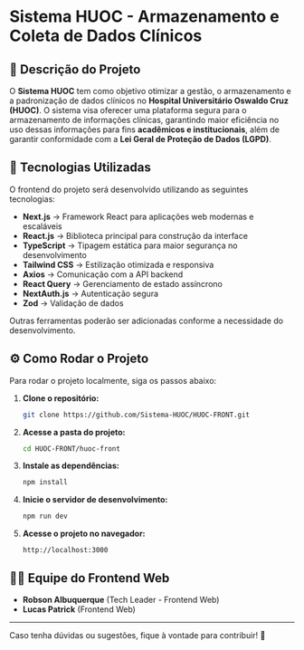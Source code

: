 # Sistema HUOC - Armazenamento e Coleta de Dados Clínicos

## 📌 Descrição do Projeto
O **Sistema HUOC** tem como objetivo otimizar a gestão, o armazenamento e a padronização de dados clínicos no **Hospital Universitário Oswaldo Cruz (HUOC)**. O sistema visa oferecer uma plataforma segura para o armazenamento de informações clínicas, garantindo maior eficiência no uso dessas informações para fins **acadêmicos e institucionais**, além de garantir conformidade com a **Lei Geral de Proteção de Dados (LGPD)**.

## 🚀 Tecnologias Utilizadas
O frontend do projeto será desenvolvido utilizando as seguintes tecnologias:

- **Next.js** → Framework React para aplicações web modernas e escaláveis
- **React.js** → Biblioteca principal para construção da interface
- **TypeScript** → Tipagem estática para maior segurança no desenvolvimento
- **Tailwind CSS** → Estilização otimizada e responsiva
- **Axios** → Comunicação com a API backend
- **React Query** → Gerenciamento de estado assíncrono
- **NextAuth.js** → Autenticação segura
- **Zod** → Validação de dados

Outras ferramentas poderão ser adicionadas conforme a necessidade do desenvolvimento.

## ⚙️ Como Rodar o Projeto
Para rodar o projeto localmente, siga os passos abaixo:

1. **Clone o repositório:**
   ```bash
   git clone https://github.com/Sistema-HUOC/HUOC-FRONT.git
   ```

2. **Acesse a pasta do projeto:**
   ```bash
   cd HUOC-FRONT/huoc-front
   ```

3. **Instale as dependências:**
   ```bash
   npm install
   ```

4. **Inicie o servidor de desenvolvimento:**
   ```bash
   npm run dev
   ```

5. **Acesse o projeto no navegador:**
   ```
   http://localhost:3000
   ```

## 👨‍💻 Equipe do Frontend Web
- **Robson Albuquerque** (Tech Leader - Frontend Web)
- **Lucas Patrick** (Frontend Web)

---
Caso tenha dúvidas ou sugestões, fique à vontade para contribuir! 🚀
